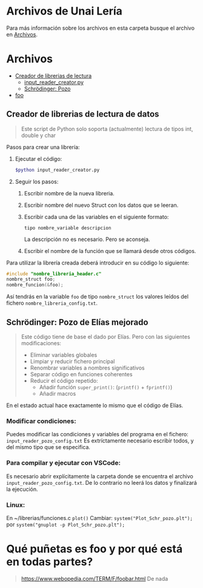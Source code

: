 # Archivos de Unai Lería
Para más información sobre los archivos en esta carpeta busque el archivo en [Archivos](#archivos).

# Archivos
- [Creador de librerias de lectura](leer%datos_creador%de%libreria/)
  - [input_reader_creator.py](#creador-de-librerias-de-lectura-de-datos)
  - [Schrödinger: Pozo](#schrödinger-pozo-de-elías-mejorado)
- [foo](#qué-puñetas-es-foo-y-por-qué-está-en-todas-partes)



<!-- pagebreak -->

## Creador de librerias de lectura de datos
> Este script de Python solo soporta (actualmente) lectura de tipos int, double y char
> 
Pasos para crear una librería:
1) Ejecutar el código:
   ```bash
   $python input_reader_creator.py
   ```
2) Seguir los pasos:
   1) Escribir nombre de la nueva libreria.
   2) Escribir nombre del nuevo Struct con los datos que se leeran.
   3) Escribir cada una de las variables en el siguiente formato:
        ``` 
        tipo nombre_variable descripcion
        ```
        La descripción no es necesario. Pero se aconseja.

    4) Escribir el nombre de la función que se llamará desde otros códigos.

Para utilizar la librería creada deberá introducir en su código lo siguiente:
```c
#include "nombre_libreria_header.c"
nombre_struct foo;
nombre_funcion(&foo);
``` 
Así tendrás en la variable ```foo``` de tipo ```nombre_struct``` los valores leídos del fichero ```nombre_libreria_config.txt```.

<!-- pagebreak -->
## Schrödinger: Pozo de Elías mejorado
>Este código tiene de base el dado por Elías. Pero con las siguientes modificaciones:
>* Eliminar variables globales
>* Limpiar y reducir fichero principal
>* Renombrar variables a nombres significativos
>* Separar código en funciones coherentes
>* Reducir el código repetido:
>     * Añadir función ```super_print()```: (`printf()` + `fprintf()`)
>     * Añadir macros

En el estado actual hace exactamente lo mismo que el código de Elías.

### Modificar condiciones:
Puedes modificar las condiciones y variables del programa en el fichero: `input_reader_pozo_config.txt`
Es extríctamente necesario escribir todos, y del mismo tipo que se especifica.
### Para compilar y ejecutar con VSCode:
Es necesario abrir explícitamente la carpeta donde se encuentra el archivo `input_reader_pozo_config.txt`. De lo contrario no leerá los datos y finalizará la ejecución.
### Linux:
En ~/librerias/funciones.c `plot()`
Cambiar:
`system("Plot_Schr_pozo.plt");`
por
`system("gnuplot -p Plot_Schr_pozo.plt");`

<!-- pagebreak -->
# Qué puñetas es foo y por qué está en todas partes?
> https://www.webopedia.com/TERM/F/foobar.html
De nada
    
